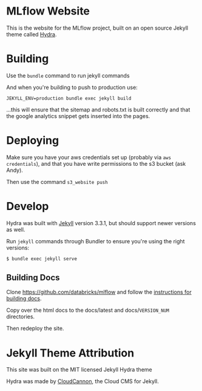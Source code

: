 # MLflow Website

This is the website for the MLflow project, built on an open source Jekyll theme called [Hydra](https://github.com/CloudCannon/hydra-jekyll-template).

# Building

Use the `bundle` command to run jekyll commands 

And when you're building to push to production use:

`JEKYLL_ENV=production bundle exec jekyll build`

...this will ensure that the sitemap and robots.txt is built correctly and that the google analytics snippet gets inserted into the pages.

# Deploying

Make sure you have your aws credentials set up (probably via `aws credentials`), and that you have write permissions to the s3 bucket (ask Andy).

Then use the command `s3_website push`

# Develop

Hydra was built with [Jekyll](http://jekyllrb.com/) version 3.3.1, but should support newer versions as well.


Run `jekyll` commands through Bundler to ensure you're using the right versions:

~~~bash
$ bundle exec jekyll serve
~~~

## Building Docs
Clone https://github.com/databricks/mlflow and follow the
[instructions for building docs](https://github.com/databricks/mlflow/blob/master/CONTRIBUTING.rst).

Copy over the html docs to the docs/latest and docs/`VERSION_NUM` directories.

Then redeploy the site.


# Jekyll Theme Attribution

This site was built on the MIT licensed Jekyll Hydra theme

Hydra was made by [CloudCannon](http://cloudcannon.com/), the Cloud CMS for Jekyll.

